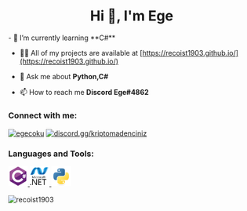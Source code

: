 <h1 align="center">Hi 👋, I'm Ege</h1>
- 🌱 I’m currently learning **C#**

- 👨‍💻 All of my projects are available at [https://recoist1903.github.io/](https://recoist1903.github.io/)

- 💬 Ask me about **Python,C#**

- 📫 How to reach me **Discord Ege#4862**

<h3 align="left">Connect with me:</h3>
<p align="left">
<a href="https://twitter.com/egecoku" target="blank"><img align="center" src="https://raw.githubusercontent.com/rahuldkjain/github-profile-readme-generator/master/src/images/icons/Social/twitter.svg" alt="egecoku" height="30" width="40" /></a>
<a href="https://discord.gg/discord.gg/kriptomadenciniz" target="blank"><img align="center" src="https://raw.githubusercontent.com/rahuldkjain/github-profile-readme-generator/master/src/images/icons/Social/discord.svg" alt="discord.gg/kriptomadenciniz" height="30" width="40" /></a>
</p>

<h3 align="left">Languages and Tools:</h3>
<p align="left"> <a href="https://www.w3schools.com/cs/" target="_blank" rel="noreferrer"> <img src="https://raw.githubusercontent.com/devicons/devicon/master/icons/csharp/csharp-original.svg" alt="csharp" width="40" height="40"/> </a> <a href="https://dotnet.microsoft.com/" target="_blank" rel="noreferrer"> <img src="https://raw.githubusercontent.com/devicons/devicon/master/icons/dot-net/dot-net-original-wordmark.svg" alt="dotnet" width="40" height="40"/> </a> <a href="https://www.python.org" target="_blank" rel="noreferrer"> <img src="https://raw.githubusercontent.com/devicons/devicon/master/icons/python/python-original.svg" alt="python" width="40" height="40"/> </a> </p>

<p><img align="center" src="https://github-readme-stats.vercel.app/api/top-langs?username=recoist1903&show_icons=true&theme=dark&locale=en&layout=compact" alt="recoist1903" /></p>
